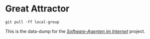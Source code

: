 # Great Attractor

`git pull -ff local-group`

This is the data-dump for the [*Software-Agenten im Internet*](https://github.com/SoftwareAgenten/Arbeit) project.